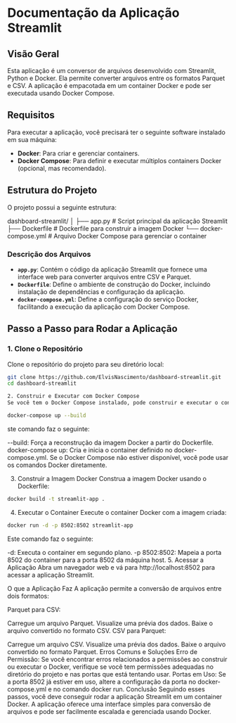 # Documentação da Aplicação Streamlit

## Visão Geral

Esta aplicação é um conversor de arquivos desenvolvido com Streamlit, Python e Docker. Ela permite converter arquivos entre os formatos Parquet e CSV. A aplicação é empacotada em um container Docker e pode ser executada usando Docker Compose.

## Requisitos

Para executar a aplicação, você precisará ter o seguinte software instalado em sua máquina:

- **Docker**: Para criar e gerenciar containers.
- **Docker Compose**: Para definir e executar múltiplos containers Docker (opcional, mas recomendado).

## Estrutura do Projeto

O projeto possui a seguinte estrutura:

dashboard-streamlit/
│
├── app.py # Script principal da aplicação Streamlit
├── Dockerfile # Dockerfile para construir a imagem Docker
└── docker-compose.yml # Arquivo Docker Compose para gerenciar o container


### Descrição dos Arquivos

- **`app.py`**: Contém o código da aplicação Streamlit que fornece uma interface web para converter arquivos entre CSV e Parquet.
- **`Dockerfile`**: Define o ambiente de construção do Docker, incluindo instalação de dependências e configuração da aplicação.
- **`docker-compose.yml`**: Define a configuração do serviço Docker, facilitando a execução da aplicação com Docker Compose.

## Passo a Passo para Rodar a Aplicação

### 1. Clone o Repositório

Clone o repositório do projeto para seu diretório local:

```bash
git clone https://github.com/ElvisNascimento/dashboard-streamlit.git
cd dashboard-streamlit

2. Construir e Executar com Docker Compose
Se você tem o Docker Compose instalado, pode construir e executar o container Docker com o seguinte comando:
```

```bash
docker-compose up --build
```

ste comando faz o seguinte:

--build: Força a reconstrução da imagem Docker a partir do Dockerfile.
docker-compose up: Cria e inicia o container definido no docker-compose.yml.
Se o Docker Compose não estiver disponível, você pode usar os comandos Docker diretamente.

3. Construir a Imagem Docker
Construa a imagem Docker usando o Dockerfile:

```bash
docker build -t streamlit-app .
```

4. Executar o Container
Execute o container Docker com a imagem criada:


```bash
docker run -d -p 8502:8502 streamlit-app
```

Este comando faz o seguinte:

-d: Executa o container em segundo plano.
-p 8502:8502: Mapeia a porta 8502 do container para a porta 8502 da máquina host.
5. Acessar a Aplicação
Abra um navegador web e vá para http://localhost:8502 para acessar a aplicação Streamlit.

O que a Aplicação Faz
A aplicação permite a conversão de arquivos entre dois formatos:

Parquet para CSV:

Carregue um arquivo Parquet.
Visualize uma prévia dos dados.
Baixe o arquivo convertido no formato CSV.
CSV para Parquet:

Carregue um arquivo CSV.
Visualize uma prévia dos dados.
Baixe o arquivo convertido no formato Parquet.
Erros Comuns e Soluções
Erro de Permissão: Se você encontrar erros relacionados a permissões ao construir ou executar o Docker, verifique se você tem permissões adequadas no diretório do projeto e nas portas que está tentando usar.
Portas em Uso: Se a porta 8502 já estiver em uso, altere a configuração da porta no docker-compose.yml e no comando docker run.
Conclusão
Seguindo esses passos, você deve conseguir rodar a aplicação Streamlit em um container Docker. A aplicação oferece uma interface simples para conversão de arquivos e pode ser facilmente escalada e gerenciada usando Docker.
